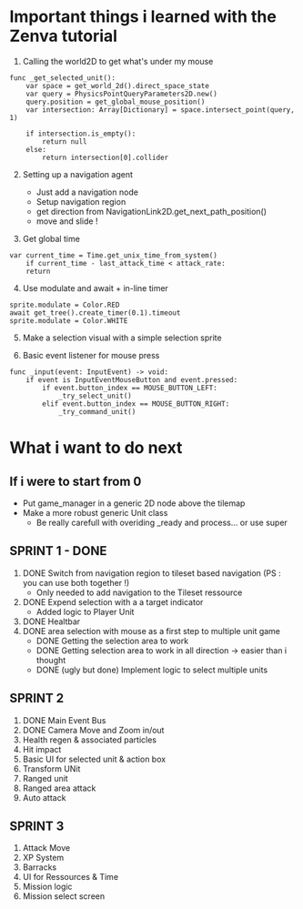 # Important things i learned with the Zenva tutorial

1. Calling the world2D to get what's under my mouse

``` GDScript
func _get_selected_unit():
	var space = get_world_2d().direct_space_state
	var query = PhysicsPointQueryParameters2D.new()
	query.position = get_global_mouse_position()
	var intersection: Array[Dictionary] = space.intersect_point(query, 1)

	if intersection.is_empty():
		return null
	else:
		return intersection[0].collider
```

2. Setting up a navigation agent
	+ Just add a navigation node
	+ Setup navigation region
	+ get direction from NavigationLink2D.get_next_path_position()
	+ move and slide !

3. Get global time

``` GDSCript
var current_time = Time.get_unix_time_from_system()
	if current_time - last_attack_time < attack_rate:
	return
```

4. Use modulate and await + in-line timer

``` GDScript
sprite.modulate = Color.RED
await get_tree().create_timer(0.1).timeout
sprite.modulate = Color.WHITE
```

5. Make a selection visual with a simple selection sprite

6. Basic event listener for mouse press

``` GDSCript
func _input(event: InputEvent) -> void:
	if event is InputEventMouseButton and event.pressed:
		if event.button_index == MOUSE_BUTTON_LEFT:
			_try_select_unit()
		elif event.button_index == MOUSE_BUTTON_RIGHT:
			_try_command_unit()
```

# What i want to do next

## If i were to start from 0
+ Put game_manager in a generic 2D node above the tilemap
+ Make a more robust generic Unit class
	 - Be really carefull with overiding _ready and process... or use super

## SPRINT 1 - DONE
1. DONE Switch from navigation region to tileset based navigation (PS : you can use both together !)
	- Only needed to add navigation to the Tileset ressource
2. DONE Expend selection with a a target indicator
	- Added logic to Player Unit
3. DONE Healtbar
4. DONE area selection with mouse as a first step to multiple unit game
	- DONE Getting the selection area to work
	- DONE Getting selection area to work in all direction -> easier than i thought
	- DONE (ugly but done) Implement logic to select multiple units

## SPRINT 2
1. DONE Main Event Bus
2. DONE Camera Move and Zoom in/out
3. Health regen & associated particles
4. Hit impact
5. Basic UI for selected unit & action box
6. Transform UNit
7. Ranged unit
8. Ranged area attack
9. Auto attack

## SPRINT 3
1. Attack Move
2. XP System
3. Barracks
4. UI for Ressources & Time
5. Mission logic
6. Mission select screen

